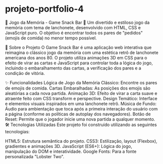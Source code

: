 # projeto-portfolio-4

🍔 Jogo da Memória - Game Snack Bar 🥤
Um divertido e estiloso jogo da memória com tema de lanchonete, desenvolvido com HTML, CSS e JavaScript puro. O objetivo é encontrar todos os pares de "pedidos" (emojis de comida) no menor tempo possível.

📌 Sobre o Projeto
O Game Snack Bar é uma aplicação web interativa que reimagina o clássico jogo da memória com uma estética retrô de lanchonete americana dos anos 80. O projeto utiliza animações 3D em CSS para o efeito de virar as cartas e JavaScript para controlar toda a lógica do jogo, incluindo o embaralhamento das cartas, a verificação dos pares e a condição de vitória.

✨ Funcionalidades
Lógica de Jogo da Memória Clássico: Encontre os pares de emojis de comida.
Cartas Embaralhadas: As posições dos emojis são aleatórias a cada nova partida.
Animação 3D: Efeito de virar a carta suave e atraente feito com CSS transform e perspective.
Design Temático: Interface e elementos visuais inspirados em uma lanchonete retrô.
Música de Fundo: Áudio para ambientação que toca após a primeira interação do usuário com a página (conforme as políticas de autoplay dos navegadores).
Botão de Reset: Permite que o jogador inicie uma nova partida a qualquer momento.
🛠️ Tecnologias Utilizadas
Este projeto foi construído utilizando as seguintes tecnologias:

HTML5: Estrutura semântica do projeto.
CSS3: Estilização, layout (Flexbox), gradientes e animações 3D.
JavaScript (ES6+): Lógica do jogo, manipulação do DOM e interatividade.
Google Fonts: Para a fonte personalizada "Lobster Two".

